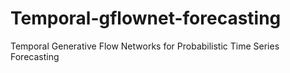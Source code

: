 # Temporal-gflownet-forecasting
Temporal Generative Flow Networks for Probabilistic Time Series Forecasting
